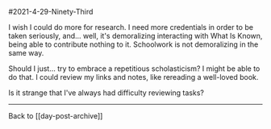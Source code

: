 #2021-4-29-Ninety-Third

I wish I could do more for research.  I need more credentials in order to be taken seriously, and... well, it's demoralizing interacting with What Is Known, being able to contribute nothing to it.  Schoolwork is not demoralizing in the same way.

Should I just... try to embrace a repetitious scholasticism?  I might be able to do that.  I could review my links and notes, like rereading a well-loved book.

Is it strange that I've always had difficulty reviewing tasks?

---
Back to [[day-post-archive]]